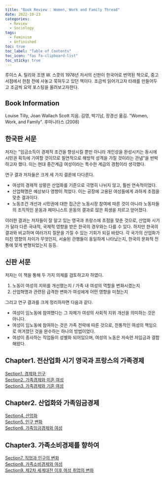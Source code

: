 ```yaml
---
title: "Book Review : Women, Work and Family Thread"
date: 2022-10-23
categories:
  - Review
  - Sociology
tags:
  - Feminism
  - Unfinished
toc: true
toc_label: "Table of Contents"
toc_icon: "fas fa-clipboard-list"
toc_sticky: true
---
```


루이스 A. 틸리와 조앤 W. 스콧의 1978년 저서의 신판이 한국어로 번역된 책으로, 중고 서점에서 한참 전에 사놓고 묵혀두고 있던 책이다. 
조금씩 읽어가고자 타래를 만들어두고 조금씩 요약 포스팅을 올려보고자한다. 

## Book Information
Louise Tilly, Joan Wallach Scott 지음. 김영, 박기남, 장경선 옮김. "Women, Work, and Family". 후마니타스 (2008)

## 한국판 서문
저자는 "임금소득이 경제적 조건을 향상시킬 뿐만 아니라 개인성을 완성시키는 동시에 시민권 획득에 기여할 것이므로 필연적으로 해방적 성격을 가질 것이라는 관념"을 반박하고자 했다. 이는 현대 중간계급 여성이라는 특수한 계급의 경험이라 생각했다.

연구 결과 저자들은 크게 세 가지 결론에 다다른다. 
- 여성의 경제적 상황은 산업화를 기준으로 극명히 나뉘지 않고, 훨씬 연속적이었다. 
- 산업혁명은 예상보다 영향이 적었다. 이는 공장에 고용된 여성들에게 과하게 초점을 맞춘 결과이다.
- 노동조건 개선과 시민권에 대한 접근은 노동시장 참여에 따른 것이 아니라 노동자들의 조직적인 운동과 페미니스트 운동의 결과로 많은 희생을 치르고 얻어졌다. 

이러한 결과는 저자들이 잘 알고 있는 영국과 프랑스에 초점을 맞춘 것으로, 산업화 시기가 달라 다른 국내적, 국제적 영향을 받은 한국의 경우와는 다를 수 있다. 
하지만 한국의 결과와 비교하며 여러가지 질문을 가질 수 있는 기회가 되길 바랐다. 
각 국가의 산업화가 미친 영향의 차이가 무엇인지, 서술된 관행들이 동일하게 나타났는지, 한국의 문화적 전통에 맞게 변형되었는지 등등. 

## 신판 서문

저자는 이 책을 통해 두 가지 의제를 검토하고자 하였다. 
1. 노동이 여성의 지위를 개선했는지 / 가족 내 여성의 역할을 변화시켰는지
2. 산업혁명과 관련된 급격한 변화가 여성에게 어떤 영향을 미쳤는지

그리고 연구 결과를 크게 정리하자면 다음과 같다. 
- 여성이 임노동에 참여했다는 그 자체가 여성의 사회적 지위 개선을 의미하는 것은 아니다. 
- 여성이 임노동에 참여하는 것은 가족 전략에 따른 것으로, 전통적인 여성의 책임으로 여겨졌던 것을 완수하는 하나의 방법이었다. 
- 여성이 종사하는 직업들이 성별화 되어있으며, 여성의 노동은 저숙련 저임금과 결합해왔다. 




## Chapter1. 전산업화 시기 영국과 프랑스의 가족경제
[Section1. 경제와 인구]("")  
[Section2. 가족경제와 미혼 여성]("")  
[Section3. 가족경제와 기혼 여성]("")  

## Chapter2. 산업화와 가족임금경제
[Section4. 산업화]("")  
[Section5. 인구 변화]("")  
[Section6. 가족임금경제와 여성]("")  

## Chapter3. 가족소비경제를 향하여
[Section7. 직업과 인구의 변화]("")  
[Section8. 가족소비경제와 여성]("")  
[Section9. 제2차 세계대전 이후 여성 취업의 변화]("")  